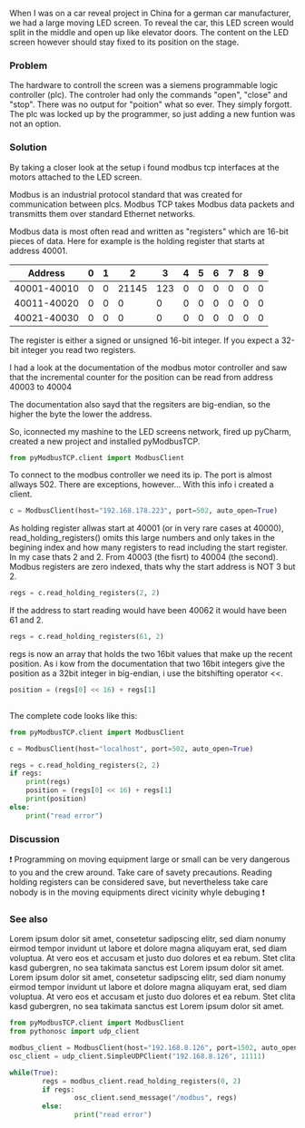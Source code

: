 
When I was on a car reveal project in China for a german car manufacturer, we had a large moving LED screen. To reveal the car, this LED screen would split in the middle and open up like elevator doors. The content on the LED screen however should stay fixed to its position on the stage. 

### Problem

The hardware to controll the screen was a siemens programmable logic controller (plc). The controler had only the commands "open", "close" and "stop". There was no output for "poition" what so ever. They simply forgott. The plc was locked up by the programmer, so just adding a new funtion was not an option.

### Solution

By taking a closer look at the setup i found modbus tcp interfaces at the motors attached to the LED screen. 

Modbus is an industrial protocol standard that was created for communication between plcs. Modbus TCP takes Modbus data packets and transmitts them over standard Ethernet networks.

Modbus data is most often read and written as "registers" which are 16-bit pieces of data. Here for example is the holding register that starts at address 40001.

| Address  | 0  | 1  | 2  |  3 | 4  |  5 | 6  |7   |8   |9   |
|---|---|---|---|---|---|---|---|---|---|---|
| 40001-40010  | 0  | 0 | 21145  | 123  | 0  | 0  |  0 |0   |0   |0   |
| 40011-40020  | 0  | 0  | 0  |   0| 0  | 0  | 0  |0   | 0  |0   |
| 40021-40030  |  0 | 0  | 0  | 0 |0  |0   | 0  | 0  | 0  | 0  |

The register is either a signed or unsigned 16-bit integer. If you expect a 32-bit integer you read two registers.

I had a look at the documentation of the modbus motor controller and saw that the incremental counter for the position can be read from address 40003 to 40004

The documentation also sayd that the regsiters are big-endian, so the higher the byte the lower the address.

So, iconnected my mashine to the LED screens network, fired up pyCharm, created a new project and installed pyModbusTCP.

```py
from pyModbusTCP.client import ModbusClient
```

To connect to the modbus controller we need its ip. The port is almost allways 502. There are exceptions, however... With this info i created a client.

```py
c = ModbusClient(host="192.168.178.223", port=502, auto_open=True)
```
As holding register allwas start at 40001 (or in very rare cases at 40000), read_holding_registers() omits this large numbers and only takes in the begining index and how many registers to read including the start register. In my case thats 2 and 2. From 40003 (the fisrt) to 40004 (the second). Modbus registers are zero indexed, thats why the start address is NOT 3 but 2.

```py
regs = c.read_holding_registers(2, 2)
```

If the address to start reading would have been 40062 it would have been 61 and 2.

```py
regs = c.read_holding_registers(61, 2)
```
regs is now an array that holds the two 16bit values that make up the recent position.
As i kow from the documentation that two 16bit integers give the position as a 32bit integer in big-endian, i use the bitshifting operator <<. 

```py
position = (regs[0] << 16) + regs[1]
    
```
The complete code looks like this:

```py
from pyModbusTCP.client import ModbusClient

c = ModbusClient(host="localhost", port=502, auto_open=True)

regs = c.read_holding_registers(2, 2)
if regs:
    print(regs)
    position = (regs[0] << 16) + regs[1]
    print(position)
else:
    print("read error")
```


### Discussion

:exclamation: Programming on moving equipment large or small can be very dangerous to you and the crew around. Take care of savety precautions. Reading holding registers can be considered save, but nevertheless take care nobody is in the moving equipments direct vicinity whyle debuging :exclamation:


### See also

Lorem ipsum dolor sit amet, consetetur sadipscing elitr, sed diam nonumy eirmod tempor invidunt ut labore et dolore magna aliquyam erat, sed diam voluptua. At vero eos et accusam et justo duo dolores et ea rebum. Stet clita kasd gubergren, no sea takimata sanctus est Lorem ipsum dolor sit amet. Lorem ipsum dolor sit amet, consetetur sadipscing elitr, sed diam nonumy eirmod tempor invidunt ut labore et dolore magna aliquyam erat, sed diam voluptua. At vero eos et accusam et justo duo dolores et ea rebum. Stet clita kasd gubergren, no sea takimata sanctus est Lorem ipsum dolor sit amet.




```py
from pyModbusTCP.client import ModbusClient
from pythonosc import udp_client

modbus_client = ModbusClient(host="192.168.8.126", port=1502, auto_open=True)
osc_client = udp_client.SimpleUDPClient("192.168.8.126", 11111)

while(True):
        regs = modbus_client.read_holding_registers(0, 2)
        if regs:
                osc_client.send_message("/modbus", regs)
        else:
                print("read error")

```
